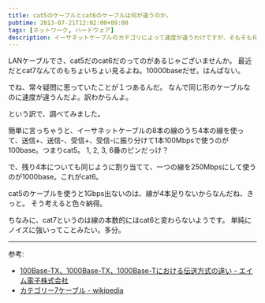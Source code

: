```yaml
---
title: cat5のケーブルとcat6のケーブルは何が違うのか。
pubtime: 2013-07-21T12:02:00+09:00
tags: [ネットワーク, ハードウェア]
description: イーサネットケーブルのカテゴリによって速度が違うわけですが、そもそも何故同じ形のケーブルで速度の違いが出てくるのかを調べてみました。
---
```


LANケーブルでさ、cat5だのcat6だのってのがあるじゃございませんか。
最近だとcat7なんてのもちょいちょい見るよね。10000baseだぜ。はんぱない。

でね、常々疑問に思っていたことが１つあるんだ。
なんで同じ形のケーブルなのに速度が違うんだよ。訳わからんよ。

という訳で、調べてみました。

簡単に言っちゃうと、イーサネットケーブルの8本の線のうち4本の線を使って、送信+、送信-、受信+、受信-に振り分けて1本100Mbpsで使うのが100base。つまりcat5。
1, 2, 3, 6番のピンだっけ？

で、残り4本についても同じように割り当てて、一つの線を250Mbpsにして使うのが1000base。これがcat6。

cat5のケーブルを使うと1Gbps出ないのは、線が4本足りないからなんだね、きっと。
そう考えると色々納得。

ちなみに、cat7というのは線の本数的にはcat6と変わらないようです。
単純にノイズに強いってことみたい。多分。

---

参考:
- [100Base-TX、1000Base-TX、1000Base-Tにおける伝送方式の違い - エイム電子株式会社](http://www.aim-ele.co.jp/tech/metal-tech6/)
- [カテゴリー7ケーブル - wikipedia](http://ja.wikipedia.org/wiki/%E3%82%AB%E3%83%86%E3%82%B4%E3%83%AA%E3%83%BC7%E3%82%B1%E3%83%BC%E3%83%96%E3%83%AB)
